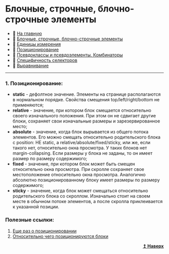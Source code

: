 # Блочные, строчные, блочно-строчные элементы
- :page_with_curl: [На главную](../../../README.md)<br>
- :page_with_curl: [Блочные, строчные, блочно-строчные элементы](./block_inline_inline-block.md)<br>
- :page_with_curl: [Единицы измерения](./units.md)<br>
- :page_with_curl: [Позиционирование](./position.md)<br>
- :page_with_curl: [Псевдоклассы и псевдоэлементы. Комбинаторы](./pseudo_classes_pseudo-elements_combinators.md)<br>
- :page_with_curl: [Специфичность селекторов](./specificity.md)<br>
- :page_with_curl: [Выравнивание](./specificity.md)<br>
---
### 1. Позиционирование:
- <b>static</b> - дефолтное значение. Элементы на странице располагаются в нормальном порядке. Свойства смещения top/left/right/bottom не применяются;
- <b>relative</b> - значение, при котором блок смещается относительно своего изначального положения. При этом он не сдвигает другие блоки, сохраняет свои изначальные размеры и зарезервированное место;
- <b>absolute</b> - значение, когда блок вырывается из общего потока элементов. Его можно смещать относительно родительского блока с position: НЕ static, а relative/absolute/fixed/sticky, или же, если такого нет, относительно окна просмотра. У таких блоков нет margin-collapsing. Если размеры у блока не заданы, то он имеет размер по размеру содержимого;
- <b>fixed</b> - значение, при котором блок может быть смещен относительно окна просмотра. При скролле сохраняет свое местоположение относительно окна просмотра. Аналогично абсолютно позиционированному блоку имеет размеры по размеру содержимого;
- <b>sticky</b> - значение, когда блок может смещаться относительно родительского блока со скроллом. Изначально стоит на своем месте в обычном потоке элементов, а после скролла приклеивается к указанной позиции.

### Полезные ссылки:
1. [Еще раз о позиционировании](https://developer.mozilla.org/ru/docs/Web/CSS/position)
2. [Относительно чего позиционируются блоки](https://developer.mozilla.org/ru/docs/Web/CSS/Containing_block)
<div align="right">
  <b><a href="#">↥ Наверх</a></b>
</div>